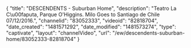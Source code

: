 {
    "title": "DESCENDENTS - Suburban Home",
    "description": "Teatro La C\u00faputa, Parque O'Higgins. Milo Goes to Santiago de Chile 07\/12\/2016.",
    "channelid": "83052333",
    "videoid": "82818704",
    "date_created": "1481571292",
    "date_modified": "1481573274",
    "type": "captivate",
    "layout": "channelVideo",
    "url": "\/ew\/descendents-suburban-home\/83052333-82818704"
}